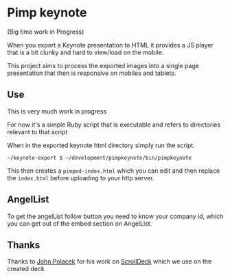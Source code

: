 # Pimp keynote
(Big time work in Progress)

When you export a Keynote presentation to HTML it provides a JS player
that is a bit clunky and hard to view/load on the mobile.

This project aims to process the exported images into a single page
presentation that then is responsive on mobiles and tablets.

## Use
This is very much work in progress

For now it's a simple Ruby script that is executable and refers to
directories relevant to that script

When in the exported keynote html directory simply run the script.

    ~/keynote-export $ ~/development/pimpkeynote/bin/pimpkeynote

This then creates a `pimped-index.html` which you can edit and then
replace the `index.html` before uploading to your http server.

## AngelList
To get the angelList follow button you need to know your company id,
which you can get out of the embed section on AngelList.

## Thanks
Thanks to [John Polacek](http://johnpolacek.github.com/) for his work on
[ScrollDeck](http://johnpolacek.github.com/scrolldeck.js/) which we use
on the created deck
